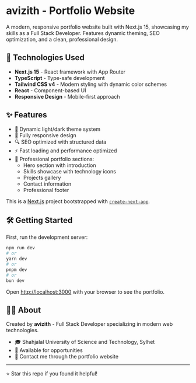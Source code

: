 # avizith - Portfolio Website

A modern, responsive portfolio website built with Next.js 15, showcasing my skills as a Full Stack Developer. Features dynamic theming, SEO optimization, and a clean, professional design.

## 🚀 Technologies Used

- **Next.js 15** - React framework with App Router
- **TypeScript** - Type-safe development
- **Tailwind CSS v4** - Modern styling with dynamic color schemes
- **React** - Component-based UI
- **Responsive Design** - Mobile-first approach

## ✨ Features

- 🎨 Dynamic light/dark theme system
- 📱 Fully responsive design
- 🔍 SEO optimized with structured data
- ⚡ Fast loading and performance optimized
- 🎯 Professional portfolio sections:
  - Hero section with introduction
  - Skills showcase with technology icons
  - Projects gallery
  - Contact information
  - Professional footer

This is a [Next.js](https://nextjs.org) project bootstrapped with [`create-next-app`](https://nextjs.org/docs/app/api-reference/cli/create-next-app).

## 🛠️ Getting Started

First, run the development server:

```bash
npm run dev
# or
yarn dev
# or
pnpm dev
# or
bun dev
```

Open [http://localhost:3000](http://localhost:3000) with your browser to see the portfolio.

## 👨‍💻 About

Created by **avizith** - Full Stack Developer specializing in modern web technologies.

- 🎓 Shahjalal University of Science and Technology, Sylhet
- 💼 Available for opportunities
- 📧 Contact me through the portfolio website

---

⭐ Star this repo if you found it helpful!
